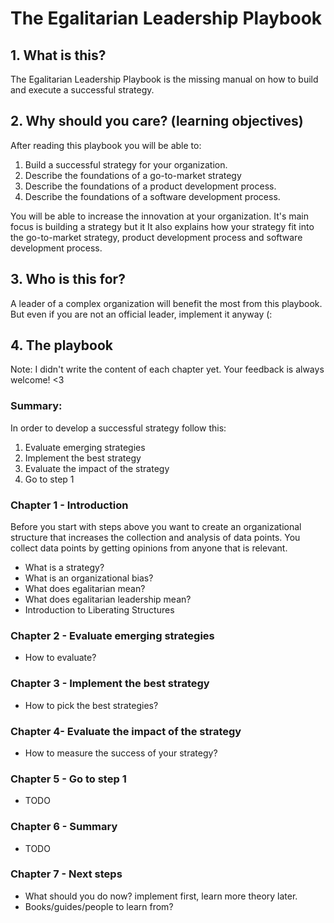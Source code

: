 <!-- numbers -->

# The Egalitarian Leadership Playbook

## 1. What is this?
The Egalitarian Leadership Playbook is the missing manual on how to build and execute a successful strategy.

## 2. Why should you care? (learning objectives)
After reading this playbook you will be able to:
1. Build a successful strategy for your organization.
1. Describe the foundations of a go-to-market strategy
1. Describe the foundations of a product development process.
1. Describe the foundations of a software development process.

You will be able to increase the innovation at your organization. It's main focus is building a strategy but it It also explains how your strategy fit into the go-to-market strategy, product development process and software development process.

## 3. Who is this for?
A leader of a complex organization will benefit the most from this playbook. But even if you are not an official leader, implement it anyway (:

## 4. The playbook
Note: I didn't write the content of each chapter yet. Your feedback is always welcome! <3

### Summary:

In order to develop a successful strategy follow this:
1. Evaluate emerging strategies
1. Implement the best strategy
1. Evaluate the impact of the strategy
1. Go to step 1

### Chapter 1 - Introduction

Before you start with steps above you want to create an organizational structure that increases the collection and analysis of data points. You collect data points by getting opinions from anyone that is relevant.

* What is a strategy?
* What is an organizational bias?
* What does egalitarian mean?
* What does egalitarian leadership mean?
* Introduction to Liberating Structures

### Chapter 2 - Evaluate emerging strategies
* How to evaluate?

### Chapter 3 - Implement the best strategy
* How to pick the best strategies?

### Chapter 4- Evaluate the impact of the strategy
* How to measure the success of your strategy?

### Chapter 5 - Go to step 1
* TODO

### Chapter 6 - Summary
* TODO

### Chapter 7 - Next steps
* What should you do now? implement first, learn more theory later.
* Books/guides/people to learn from?

